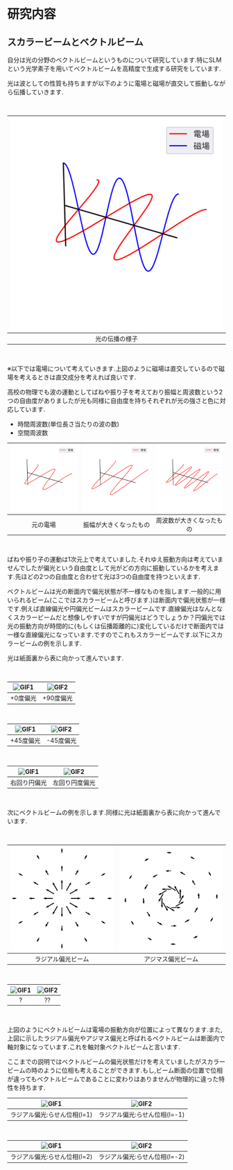 # 研究内容

## スカラービームとベクトルビーム

自分は光の分野のベクトルビームというものについて研究しています.特にSLMという光学素子を用いてベクトルビームを高精度で生成する研究をしています.

光は波としての性質も持ちますが以下のように電場と磁場が直交して振動しながら伝播していきます.

</br>

<div align="center">

| ![GIF1](https://github.com/sk0ik/Vector_Beam/blob/main/GIF/EMwave.gif)|
|:---:|
| 光の伝播の様子 |

</div>

</br>

※以下では電場について考えていきます.上図のように磁場は直交しているので磁場を考えるときは直交成分を考えれば良いです.

高校の物理でも波の運動としてばねや振り子を考えており振幅と周波数という2つの自由度がありましたが光も同様に自由度を持ちそれぞれが光の強さと色に対応しています.

- 時間周波数(単位長さ当たりの波の数)
- 空間周波数

| ![GIF1](https://github.com/sk0ik/Vector_Beam/blob/main/GIF/Ewave_normal.gif) | ![GIF2](https://github.com/sk0ik/Vector_Beam/blob/main/GIF/Ewave_amp.gif) | ![GIF3](https://github.com/sk0ik/Vector_Beam/blob/main/GIF/Ewave_freq.gif) |
|:---:|:---:|:---:|
| 元の電場 | 振幅が大きくなったもの | 周波数が大きくなったもの |

</br>

ばねや振り子の運動は1次元上で考えていました.それゆえ振動方向は考えていませんでしたが偏光という自由度として光がどの方向に振動しているかを考えます.先ほどの2つの自由度と合わせて光は3つの自由度を持つといえます.

ベクトルビームは光の断面内で偏光状態が不一様なものを指します.一般的に用いられるビーム(ここではスカラービームと呼びます.)は断面内で偏光状態が一様です.例えば直線偏光や円偏光ビームはスカラービームです.直線偏光はなんとなくスカラービームだと想像しやすいですが円偏光はどうでしょうか？円偏光では光の振動方向が時間的に(もしくは伝播距離的に)変化しているだけで断面内では一様な直線偏光になっています.ですのでこれもスカラービームです.以下にスカラービームの例を示します.

光は紙面裏から表に向かって進んでいます.

</br>

<div align="center">

| ![GIF1](https://github.com/sk0ik/Vector_Beam/blob/main/GIF/x_polarization.gif) | ![GIF2](https://github.com/sk0ik/Vector_Beam/blob/main/GIF/y_polarization.gif) |
|:---:|:---:|
| +0度偏光 | +90度偏光 |

</br>

| ![GIF1](https://github.com/sk0ik/Vector_Beam/blob/main/GIF/+45_polarization.gif) | ![GIF2](https://github.com/sk0ik/Vector_Beam/blob/main/GIF/-45_polarization.gif) |
|:---:|:---:|
| +45度偏光 | -45度偏光 |

</br>

| ![GIF1](https://github.com/sk0ik/Vector_Beam/blob/main/GIF/rcp.gif) | ![GIF2](https://github.com/sk0ik/Vector_Beam/blob/main/GIF/lcp.gif) |
|:---:|:---:|
| 右回り円偏光 | 左回り円度偏光 |

</div>

</br>

次にベクトルビームの例を示します.同様に光は紙面裏から表に向かって進んでいます.

</br>

<div align="center">

| ![GIF1](https://github.com/sk0ik/Vector_Beam/blob/main/GIF/radial_polarization.gif) | ![GIF2](https://github.com/sk0ik/Vector_Beam/blob/main/GIF/azimuthal_polarization.gif) |
|:---:|:---:|
| ラジアル偏光ビーム | アジマス偏光ビーム |

</br>

| ![GIF1](https://github.com/sk0ik/Vector_Beam/blob/main/GIF/hatena1_polarization.gif) | ![GIF2](https://github.com/sk0ik/Vector_Beam/blob/main/GIF/hatena2_polarization.gif) |
|:---:|:---:|
| ? | ?? |

</div>

</br>

上図のようにベクトルビームは電場の振動方向が位置によって異なります.また,上図に示したラジアル偏光やアジマス偏光と呼ばれるベクトルビームは断面内で軸対象になっています.これを軸対象ベクトルビームと言います.

ここまでの説明ではベクトルビームの偏光状態だけを考えていましたがスカラービームの時のように位相も考えることができます.もし,ビーム断面の位置で位相が違ってもベクトルビームであることに変わりはありませんが物理的に違った特性を持ちます.

<div align="center">

| ![GIF1](https://github.com/sk0ik/Vector_Beam/blob/main/GIF/radial_polarization_phase1.gif) | ![GIF2](https://github.com/sk0ik/Vector_Beam/blob/main/GIF/radial_polarization_phase2.gif) |
|:---:|:---:|
| ラジアル偏光:らせん位相(l=1) | ラジアル偏光:らせん位相(l=-1) |

</div>

</br>

<div align="center">

| ![GIF1](https://github.com/sk0ik/Vector_Beam/blob/main/GIF/radial_polarization_phase3.gif) | ![GIF2](https://github.com/sk0ik/Vector_Beam/blob/main/GIF/radial_polarization_phase4.gif) |
|:---:|:---:|
| ラジアル偏光:らせん位相(l=2) | ラジアル偏光:らせん位相(l=-2) |

</div>